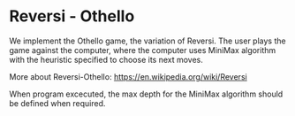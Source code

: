 # Reversi - Othello
We implement the Othello game, the variation of Reversi.
The user plays the game against the computer, where the computer uses 
MiniMax algorithm with the heuristic specified to choose its next moves.

More about Reversi-Othello: https://en.wikipedia.org/wiki/Reversi

When program excecuted, the max depth for the MiniMax algorithm should be defined
when required.
